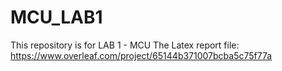 # MCU_LAB1
This repository is for LAB 1 - MCU
The Latex report file: https://www.overleaf.com/project/65144b371007bcba5c75f77a
